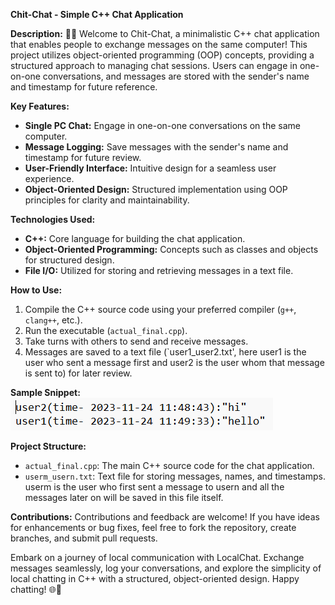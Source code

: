 **Chit-Chat - Simple C++ Chat Application**

**Description:**
💬✨ Welcome to Chit-Chat, a minimalistic C++ chat application that enables people to exchange messages on the same computer! This project utilizes object-oriented programming (OOP) concepts, providing a structured approach to managing chat sessions. Users can engage in one-on-one conversations, and messages are stored with the sender's name and timestamp for future reference.

**Key Features:**
- **Single PC Chat:** Engage in one-on-one conversations on the same computer.
- **Message Logging:** Save messages with the sender's name and timestamp for future review.
- **User-Friendly Interface:** Intuitive design for a seamless user experience.
- **Object-Oriented Design:** Structured implementation using OOP principles for clarity and maintainability.

**Technologies Used:**
- **C++:** Core language for building the chat application.
- **Object-Oriented Programming:** Concepts such as classes and objects for structured design.
- **File I/O:** Utilized for storing and retrieving messages in a text file.

**How to Use:**
1. Compile the C++ source code using your preferred compiler (`g++`, `clang++`, etc.).
2. Run the executable (`actual_final.cpp`).
3. Take turns with others to send and receive messages.
4. Messages are saved to a text file (`user1_user2.txt', here user1 is the user who sent a message first and user2 is the user whom that message is sent to) for later review.

**Sample Snippet:**
![Sample of how texts would be saved](./sample.png)

**Project Structure:**
- `actual_final.cpp`: The main C++ source code for the chat application.
- `userm_usern.txt`: Text file for storing messages, names, and timestamps. userm is the user who first sent a message to usern and all the messages later on will be saved in this file itself.

**Contributions:**
Contributions and feedback are welcome! If you have ideas for enhancements or bug fixes, feel free to fork the repository, create branches, and submit pull requests.

Embark on a journey of local communication with LocalChat. Exchange messages seamlessly, log your conversations, and explore the simplicity of local chatting in C++ with a structured, object-oriented design. Happy chatting! 🌐💬
